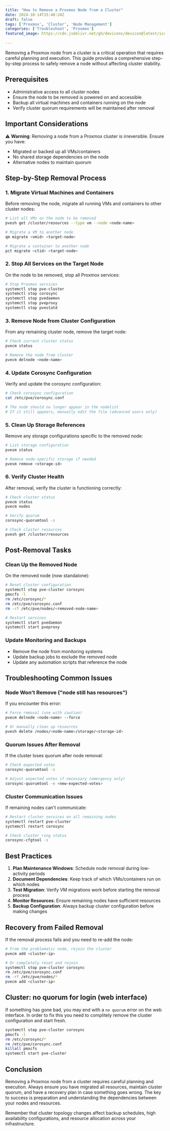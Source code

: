 ```yaml
---
title: "How to Remove a Proxmox Node from a Cluster"
date: 2024-10-14T15:48:24Z
draft: false
tags: ['Proxmox', 'Cluster', 'Node Management']
categories: ['Troubleshoot', 'Proxmox']
featured_image: https://cdn.jsdelivr.net/gh/devicons/devicon@latest/icons/proxmox/proxmox-plain-wordmark.svg
          
---
```


Removing a Proxmox node from a cluster is a critical operation that requires careful planning and execution. This guide provides a comprehensive step-by-step process to safely remove a node without affecting cluster stability.

## Prerequisites

- Administrative access to all cluster nodes
- Ensure the node to be removed is powered on and accessible
- Backup all virtual machines and containers running on the node
- Verify cluster quorum requirements will be maintained after removal

## Important Considerations

⚠️ **Warning**: Removing a node from a Proxmox cluster is irreversible. Ensure you have:
- Migrated or backed up all VMs/containers
- No shared storage dependencies on the node
- Alternative nodes to maintain quorum

## Step-by-Step Removal Process

### 1. Migrate Virtual Machines and Containers

Before removing the node, migrate all running VMs and containers to other cluster nodes:

```bash path=null start=null
# List all VMs on the node to be removed
pvesh get /cluster/resources --type vm --node <node-name>

# Migrate a VM to another node
qm migrate <vmid> <target-node>

# Migrate a container to another node
pct migrate <ctid> <target-node>
```

### 2. Stop All Services on the Target Node

On the node to be removed, stop all Proxmox services:

```bash path=null start=null
# Stop Proxmox services
systemctl stop pve-cluster
systemctl stop corosync
systemctl stop pvedaemon
systemctl stop pveproxy
systemctl stop pvestatd
```

### 3. Remove Node from Cluster Configuration

From any remaining cluster node, remove the target node:

```bash path=null start=null
# Check current cluster status
pvecm status

# Remove the node from cluster
pvecm delnode <node-name>
```

### 4. Update Corosync Configuration

Verify and update the corosync configuration:

```bash path=null start=null
# Check corosync configuration
cat /etc/pve/corosync.conf

# The node should no longer appear in the nodelist
# If it still appears, manually edit the file (advanced users only)
```

### 5. Clean Up Storage References

Remove any storage configurations specific to the removed node:

```bash path=null start=null
# List storage configuration
pvesm status

# Remove node-specific storage if needed
pvesm remove <storage-id>
```

### 6. Verify Cluster Health

After removal, verify the cluster is functioning correctly:

```bash path=null start=null
# Check cluster status
pvecm status
pvecm nodes

# Verify quorum
corosync-quorumtool -s

# Check cluster resources
pvesh get /cluster/resources
```

## Post-Removal Tasks

### Clean Up the Removed Node

On the removed node (now standalone):

```bash path=null start=null
# Reset cluster configuration
systemctl stop pve-cluster corosync
pmxcfs -l
rm /etc/corosync/*
rm /etc/pve/corosync.conf
rm -rf /etc/pve/nodes/<removed-node-name>

# Restart services
systemctl start pvedaemon
systemctl start pveproxy
```

### Update Monitoring and Backups

- Remove the node from monitoring systems
- Update backup jobs to exclude the removed node
- Update any automation scripts that reference the node

## Troubleshooting Common Issues

### Node Won't Remove ("node still has resources")

If you encounter this error:

```bash path=null start=null
# Force removal (use with caution)
pvecm delnode <node-name> --force

# Or manually clean up resources
pvesh delete /nodes/<node-name>/storage/<storage-id>
```

### Quorum Issues After Removal

If the cluster loses quorum after node removal:

```bash path=null start=null
# Check expected votes
corosync-quorumtool -s

# Adjust expected votes if necessary (emergency only)
corosync-quorumtool -e <new-expected-votes>
```

### Cluster Communication Issues

If remaining nodes can't communicate:

```bash path=null start=null
# Restart cluster services on all remaining nodes
systemctl restart pve-cluster
systemctl restart corosync

# Check cluster ring status
corosync-cfgtool -s
```

## Best Practices

1. **Plan Maintenance Windows**: Schedule node removal during low-activity periods
2. **Document Dependencies**: Keep track of which VMs/containers run on which nodes
3. **Test Migration**: Verify VM migrations work before starting the removal process
4. **Monitor Resources**: Ensure remaining nodes have sufficient resources
5. **Backup Configuration**: Always backup cluster configuration before making changes

## Recovery from Failed Removal

If the removal process fails and you need to re-add the node:

```bash path=null start=null
# From the problematic node, rejoin the cluster
pvecm add <cluster-ip>

# Or completely reset and rejoin
systemctl stop pve-cluster corosync
rm /etc/pve/corosync.conf
rm -rf /etc/pve/nodes/*
pvecm add <cluster-ip>
```

## Cluster: no quorum for login (web interface)

If something has gone bad, you may end with a `no quorum` error on the web interface. In order to fix this you need to complitely remove the cluster configuration and start fresh.

```bash
systemctl stop pve-cluster corosync
pmxcfs -l
rm /etc/corosync/*
rm /etc/pve/corosync.conf
killall pmxcfs
systemctl start pve-cluster
```

## Conclusion

Removing a Proxmox node from a cluster requires careful planning and execution. Always ensure you have migrated all resources, maintain cluster quorum, and have a recovery plan in case something goes wrong. The key to success is preparation and understanding the dependencies between your nodes and resources.

Remember that cluster topology changes affect backup schedules, high availability configurations, and resource allocation across your infrastructure.